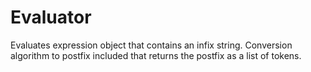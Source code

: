 # Evaluator
Evaluates expression object that contains an infix string. Conversion algorithm to postfix included that returns the postfix as a list of tokens.
